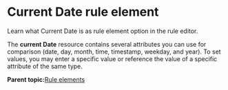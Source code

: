 # Current Date rule element

Learn what Current Date is as rule element option in the rule editor.

The **current Date** resource contains several attributes you can use for comparison \(date, day, month, time, timestamp, weekday, and year\). To set values, you may enter a specific value or reference the value of a specific attribute of the same type.

**Parent topic:**[Rule elements](../pzn/pzn_rule_elements.md)

